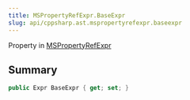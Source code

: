 ```yaml
---
title: MSPropertyRefExpr.BaseExpr
slug: api/cppsharp.ast.mspropertyrefexpr.baseexpr
---
```

Property in [MSPropertyRefExpr](/api/cppsharp/ast/mspropertyrefexpr)

## Summary



```csharp
public Expr BaseExpr { get; set; }
```

